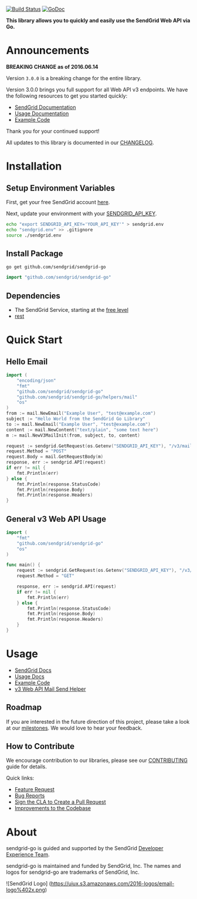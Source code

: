 [![Build Status](https://travis-ci.org/sendgrid/sendgrid-go.svg?branch=master)](https://travis-ci.org/sendgrid/sendgrid-go) [![GoDoc](https://godoc.org/github.com/sendgrid/rest?status.png)](http://godoc.org/github.com/sendgrid/sendgrid-go)

**This library allows you to quickly and easily use the SendGrid Web API via Go.**

# Announcements

**BREAKING CHANGE as of 2016.06.14**

Version `3.0.0` is a breaking change for the entire library.

Version 3.0.0 brings you full support for all Web API v3 endpoints. We
have the following resources to get you started quickly:

-   [SendGrid
    Documentation](https://sendgrid.com/docs/API_Reference/Web_API_v3/index.html)
-   [Usage
    Documentation](https://github.com/sendgrid/sendgrid-go/tree/master/USAGE.md)
-   [Example
    Code](https://github.com/sendgrid/sendgrid-go/tree/master/examples)

Thank you for your continued support!

All updates to this library is documented in our [CHANGELOG](https://github.com/sendgrid/sendgrid-go/blob/master/CHANGELOG.md).

# Installation

## Setup Environment Variables

First, get your free SendGrid account [here](https://sendgrid.com/free?source=sendgrid-go).

Next, update your environment with your [SENDGRID_API_KEY](https://app.sendgrid.com/settings/api_keys).

```bash
echo "export SENDGRID_API_KEY='YOUR_API_KEY'" > sendgrid.env
echo "sendgrid.env" >> .gitignore
source ./sendgrid.env
```

## Install Package

`go get github.com/sendgrid/sendgrid-go`

```go
import "github.com/sendgrid/sendgrid-go"
```

## Dependencies

- The SendGrid Service, starting at the [free level](https://sendgrid.com/free?source=sendgrid-go)
- [rest](https://github.com/sendgrid/rest)

# Quick Start

## Hello Email
```go
import (
	"encoding/json"
	"fmt"
	"github.com/sendgrid/sendgrid-go"
	"github.com/sendgrid/sendgrid-go/helpers/mail"
	"os"
)
from := mail.NewEmail("Example User", "test@example.com")
subject := "Hello World from the SendGrid Go Library"
to := mail.NewEmail("Example User", "test@example.com")
content := mail.NewContent("text/plain", "some text here")
m := mail.NewV3MailInit(from, subject, to, content)

request := sendgrid.GetRequest(os.Getenv("SENDGRID_API_KEY"), "/v3/mail/send", "https://api.sendgrid.com")
request.Method = "POST"
request.Body = mail.GetRequestBody(m)
response, err := sendgrid.API(request)
if err != nil {
    fmt.Println(err)
} else {
    fmt.Println(response.StatusCode)
    fmt.Println(response.Body)
    fmt.Println(response.Headers)
}
```

## General v3 Web API Usage

```go
import (
	"fmt"
	"github.com/sendgrid/sendgrid-go"
	"os"
)

func main() {
    request := sendgrid.GetRequest(os.Getenv("SENDGRID_API_KEY"), "/v3/api_keys", "https://api.sendgrid.com")
    request.Method = "GET"

    response, err := sendgrid.API(request)
    if err != nil {
        fmt.Println(err)
    } else {
        fmt.Println(response.StatusCode)
        fmt.Println(response.Body)
        fmt.Println(response.Headers)
    }
}
```

# Usage

- [SendGrid Docs](https://sendgrid.com/docs/API_Reference/index.html)
- [Usage Docs](https://github.com/sendgrid/sendgrid-go/tree/master/USAGE.md)
- [Example Code](https://github.com/sendgrid/sendgrid-go/tree/master/examples)
- [v3 Web API Mail Send Helper](https://github.com/sendgrid/sendgrid-go/tree/master/helpers/mail/README.md)

## Roadmap

If you are interested in the future direction of this project, please take a look at our [milestones](https://github.com/sendgrid/sendgrid-go/milestones). We would love to hear your feedback.

## How to Contribute

We encourage contribution to our libraries, please see our [CONTRIBUTING](https://github.com/sendgrid/sendgrid-go/tree/master/CONTRIBUTING.md) guide for details.

Quick links:

- [Feature Request](https://github.com/sendgrid/sendgrid-go/tree/master/CONTRIBUTING.md#feature_request)
- [Bug Reports](https://github.com/sendgrid/sendgrid-go/tree/master/CONTRIBUTING.md#submit_a_bug_report)
- [Sign the CLA to Create a Pull Request](https://github.com/sendgrid/sendgrid-go/tree/master/CONTRIBUTING.md#cla)
- [Improvements to the Codebase](https://github.com/sendgrid/sendgrid-go/tree/master/CONTRIBUTING.md#improvements_to_the_codebase)

# About

sendgrid-go is guided and supported by the SendGrid [Developer Experience Team](mailto:dx@sendgrid.com).

sendgrid-go is maintained and funded by SendGrid, Inc. The names and logos for sendgrid-go are trademarks of SendGrid, Inc.

![SendGrid Logo]
(https://uiux.s3.amazonaws.com/2016-logos/email-logo%402x.png)
